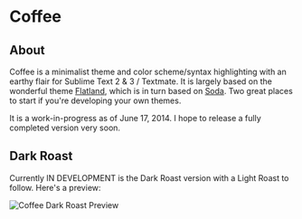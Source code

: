 # Coffee

## About

Coffee is a minimalist theme and color scheme/syntax highlighting with an earthy flair for Sublime Text 2 & 3 /  Textmate. It is largely based on the wonderful theme [Flatland](https://github.com/thinkpixellab/flatland), which is in turn based on [Soda](https://github.com/buymeasoda/soda-theme). Two great places to start if you're developing your own themes.

It is a work-in-progress as of June 17, 2014. I hope to release a fully completed version very soon.

## Dark Roast

Currently IN DEVELOPMENT is the Dark Roast version with a Light Roast to follow. Here's a preview:

![Coffee Dark Roast Preview](https://raw.github.com/Toddses/coffee/master/screenshot.png)
